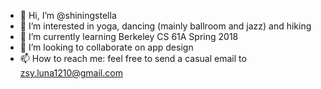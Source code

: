 - 👋 Hi, I’m @shiningstella
- 👀 I’m interested in yoga, dancing (mainly ballroom and jazz) and hiking
- 🌱 I’m currently learning Berkeley CS 61A Spring 2018
- 💞️ I’m looking to collaborate on app design
- 📫 How to reach me: feel free to send a casual email to zsy.luna1210@gmail.com

<!---
shiningstella/shiningstella is a ✨ special ✨ repository because its `README.md` (this file) appears on your GitHub profile.
You can click the Preview link to take a look at your changes.
--->
